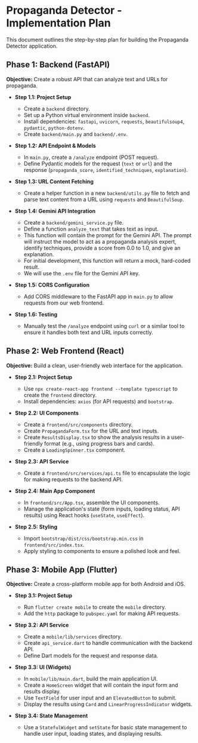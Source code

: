
# Propaganda Detector - Implementation Plan

This document outlines the step-by-step plan for building the Propaganda Detector application.

## Phase 1: Backend (FastAPI)

**Objective:** Create a robust API that can analyze text and URLs for propaganda.

*   **Step 1.1: Project Setup**
    *   Create a `backend` directory.
    *   Set up a Python virtual environment inside `backend`.
    *   Install dependencies: `fastapi`, `uvicorn`, `requests`, `beautifulsoup4`, `pydantic`, `python-dotenv`.
    *   Create `backend/main.py` and `backend/.env`.

*   **Step 1.2: API Endpoint & Models**
    *   In `main.py`, create a `/analyze` endpoint (POST request).
    *   Define Pydantic models for the request (`text` or `url`) and the response (`propaganda_score`, `identified_techniques`, `explanation`).

*   **Step 1.3: URL Content Fetching**
    *   Create a helper function in a new `backend/utils.py` file to fetch and parse text content from a URL using `requests` and `BeautifulSoup`.

*   **Step 1.4: Gemini API Integration**
    *   Create a `backend/gemini_service.py` file.
    *   Define a function `analyze_text` that takes text as input.
    *   This function will contain the prompt for the Gemini API. The prompt will instruct the model to act as a propaganda analysis expert, identify techniques, provide a score from 0.0 to 1.0, and give an explanation.
    *   For initial development, this function will return a mock, hard-coded result.
    *   We will use the `.env` file for the Gemini API key.

*   **Step 1.5: CORS Configuration**
    *   Add CORS middleware to the FastAPI app in `main.py` to allow requests from our web frontend.

*   **Step 1.6: Testing**
    *   Manually test the `/analyze` endpoint using `curl` or a similar tool to ensure it handles both text and URL inputs correctly.

## Phase 2: Web Frontend (React)

**Objective:** Build a clean, user-friendly web interface for the application.

*   **Step 2.1: Project Setup**
    *   Use `npx create-react-app frontend --template typescript` to create the `frontend` directory.
    *   Install dependencies: `axios` (for API requests) and `bootstrap`.

*   **Step 2.2: UI Components**
    *   Create a `frontend/src/components` directory.
    *   Create `PropagandaForm.tsx` for the URL and text inputs.
    *   Create `ResultsDisplay.tsx` to show the analysis results in a user-friendly format (e.g., using progress bars and cards).
    *   Create a `LoadingSpinner.tsx` component.

*   **Step 2.3: API Service**
    *   Create a `frontend/src/services/api.ts` file to encapsulate the logic for making requests to the backend API.

*   **Step 2.4: Main App Component**
    *   In `frontend/src/App.tsx`, assemble the UI components.
    *   Manage the application's state (form inputs, loading status, API results) using React hooks (`useState`, `useEffect`).

*   **Step 2.5: Styling**
    *   Import `bootstrap/dist/css/bootstrap.min.css` in `frontend/src/index.tsx`.
    *   Apply styling to components to ensure a polished look and feel.

## Phase 3: Mobile App (Flutter)

**Objective:** Create a cross-platform mobile app for both Android and iOS.

*   **Step 3.1: Project Setup**
    *   Run `flutter create mobile` to create the `mobile` directory.
    *   Add the `http` package to `pubspec.yaml` for making API requests.

*   **Step 3.2: API Service**
    *   Create a `mobile/lib/services` directory.
    *   Create `api_service.dart` to handle communication with the backend API.
    *   Define Dart models for the request and response data.

*   **Step 3.3: UI (Widgets)**
    *   In `mobile/lib/main.dart`, build the main application UI.
    *   Create a `HomeScreen` widget that will contain the input form and results display.
    *   Use `TextField` for user input and an `ElevatedButton` to submit.
    *   Display the results using `Card` and `LinearProgressIndicator` widgets.

*   **Step 3.4: State Management**
    *   Use a `StatefulWidget` and `setState` for basic state management to handle user input, loading states, and displaying results.
